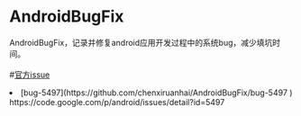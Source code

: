 # AndroidBugFix
AndroidBugFix，记录并修复android应用开发过程中的系统bug，减少填坑时间。
<br/><br/>
#[官方issue](https://code.google.com/p/android/issues/ "https://code.google.com/p/android/issues/")
   <li>[bug-5497](https://github.com/chenxiruanhai/AndroidBugFix/bug-5497 ) https://code.google.com/p/android/issues/detail?id=5497
